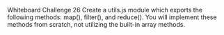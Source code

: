 Whiteboard Challenge 26
Create a utils.js module which exports the following methods: map(), filter(), and reduce(). You will implement these methods from scratch, not utilizing the built-in array methods.